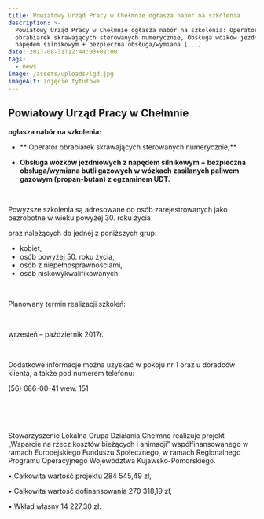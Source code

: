 ```yaml
---
title: Powiatowy Urząd Pracy w Chełmnie ogłasza nabór na szkolenia
description: >-
  Powiatowy Urząd Pracy w Chełmnie ogłasza nabór na szkolenia: Operator
  obrabiarek skrawających sterowanych numerycznie, Obsługa wózków jezdniowych z
  napędem silnikowym + bezpieczna obsługa/wymiana [...]
date: 2017-08-31T12:44:03+02:00
tags:
  - news
image: /assets/uploads/lgd.jpg
imageAlt: zdjęcie tytułowe
---
```

## Powiatowy Urząd Pracy w Chełmnie



**ogłasza nabór na szkolenia:**



* ** Operator obrabiarek skrawających sterowanych numerycznie,**



* **Obsługa wózków jezdniowych z napędem silnikowym + bezpieczna obsługa/wymiana butli gazowych w wózkach zasilanych paliwem gazowym (propan-butan) z egzaminem UDT.**

<br>



Powyższe szkolenia są adresowane do osób zarejestrowanych jako bezrobotne w wieku powyżej 30. roku życia

oraz należących do jednej z poniższych grup:

* kobiet,
* osób powyżej 50. roku życia,
* osób z niepełnosprawnościami,
* osób niskowykwalifikowanych.

<br>

Planowany termin realizacji szkoleń: 

<br>

wrzesień – październik 2017r.

<br>

Dodatkowe informacje można uzyskać w pokoju nr 1 oraz u doradców klienta, a także pod numerem telefonu:

(56) 686-00-41 wew. 151

<br>

<br>

<br>

Stowarzyszenie Lokalna Grupa Działania Chełmno realizuje projekt „Wsparcie na rzecz kosztów bieżących i animacji” współfinansowanego w ramach Europejskiego Funduszu Społecznego, w ramach Regionalnego Programu Operacyjnego Województwa Kujawsko-Pomorskiego.



• Całkowita wartość projektu 284 545,49 zł,



• Całkowita wartość dofinansowania 270 318,19 zł,



• Wkład własny 14 227,30 zł.
